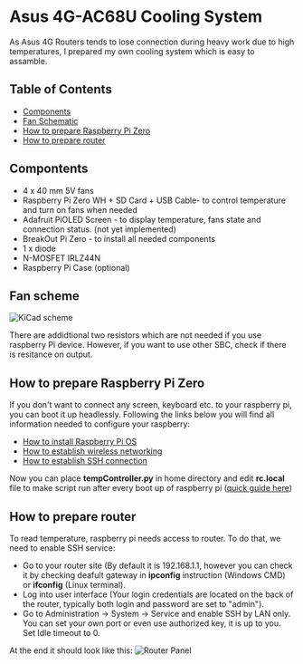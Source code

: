 # Asus 4G-AC68U Cooling System
 
As Asus 4G Routers tends to lose connection during heavy work due to high temperatures, I prepared my own cooling system which is easy to assamble.

## Table of Contents

* [Components](#Components)
* [Fan Schematic](#Fan-schematic)
* [How to prepare Raspberry Pi Zero](#How-to-prepare-Raspberry-Pi-Zero)
* [How to prepare router](#How-to-prepare-router)

## Compontents

* 4 x 40 mm 5V fans 
* Raspberry Pi Zero WH + SD Card + USB Cable- to control temperature and turn on fans when needed
* Adafruit PiOLED Screen - to display temperature, fans state and connection status. (not yet implemented)
* BreakOut Pi Zero - to install all needed components
* 1 x diode 
* N-MOSFET IRLZ44N 
* Raspberry Pi Case (optional) 

## Fan scheme 

![KiCad scheme](https://postimg.cc/8jZjBcbr)

There are addidtional two resistors which are not needed if you use raspberry Pi device. However, if you want to use other SBC, check if there is resitance on output.

## How to prepare Raspberry Pi Zero

If you don't want to connect any screen, keyboard etc. to your raspberry pi, you can boot it up headlessly. Following the links below you will find all information needed to configure your raspberry:
* [How to install Raspberry Pi OS](https://www.raspberrypi.org/software/)
* [How to establish wireless networking](https://www.raspberrypi.org/documentation/configuration/wireless/headless.md)
* [How to establish SSH connection](https://www.raspberrypi.org/documentation/remote-access/ssh/)

Now you can place **tempController.py** in home directory and edit **rc.local** file to make script run after every boot up of raspberry pi ([quick guide here](https://www.dexterindustries.com/howto/run-a-program-on-your-raspberry-pi-at-startup/))

## How to prepare router

To read temperature, raspberry pi needs access to router. To do that, we need to enable SSH service:
* Go to your router site (By default it is 192.168.1.1, however you can check it by checking deafult gateway in **ipconfig** instruction (Windows CMD) or **ifconfig** (Linux terminal).
* Log into user interface (Your login credentials are located on the back of the router, typically both login and password are set to "admin").
* Go to Administration -> System -> Service and enable SSH by LAN only. You can set your own port or even use authorized key, it is up to you. Set Idle timeout to 0.

At the end it should look like this:
![Router Panel](https://postimg.cc/K1xTGC8m)
